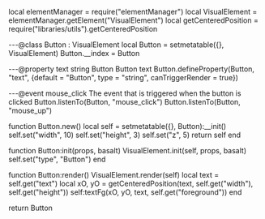 local elementManager = require("elementManager")
local VisualElement = elementManager.getElement("VisualElement")
local getCenteredPosition = require("libraries/utils").getCenteredPosition

---@class Button : VisualElement
local Button = setmetatable({}, VisualElement)
Button.__index = Button

---@property text string Button Button text
Button.defineProperty(Button, "text", {default = "Button", type = "string", canTriggerRender = true})

---@event mouse_click The event that is triggered when the button is clicked
Button.listenTo(Button, "mouse_click")
Button.listenTo(Button, "mouse_up")

function Button.new()
    local self = setmetatable({}, Button):__init()
    self.set("width", 10)
    self.set("height", 3)
    self.set("z", 5)
    return self
end

function Button:init(props, basalt)
    VisualElement.init(self, props, basalt)
    self.set("type", "Button")
end

function Button:render()
    VisualElement.render(self)
    local text = self.get("text")
    local xO, yO = getCenteredPosition(text, self.get("width"), self.get("height"))
    self:textFg(xO, yO, text, self.get("foreground"))
end

return Button